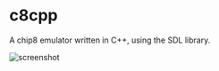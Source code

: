 c8cpp
======
A chip8 emulator written in C++, using the SDL library.

![screenshot](https://cloud.githubusercontent.com/assets/1388219/5400080/f89647ce-813e-11e4-89fd-5c89f754c19d.PNG)
